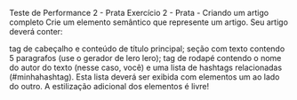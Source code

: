 Teste de Performance 2 - Prata
Exercício 2 - Prata - Criando um artigo completo
Crie um elemento semântico que represente um artigo. Seu artigo deverá conter:

tag de cabeçalho e conteúdo de título principal;
seção com texto contendo 5 paragrafos (use o gerador de lero lero);
tag de rodapé contendo o nome do autor do texto (nesse caso, você) e uma lista de hashtags relacionadas (#minhahashtag). Esta lista deverá ser exibida com elementos um ao lado do outro.
A estilização adicional dos elementos é livre!